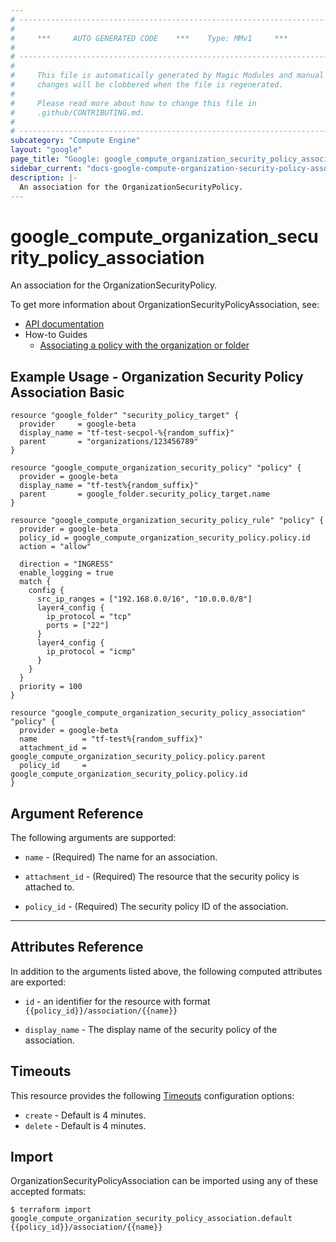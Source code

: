 ```yaml
---
# ----------------------------------------------------------------------------
#
#     ***     AUTO GENERATED CODE    ***    Type: MMv1     ***
#
# ----------------------------------------------------------------------------
#
#     This file is automatically generated by Magic Modules and manual
#     changes will be clobbered when the file is regenerated.
#
#     Please read more about how to change this file in
#     .github/CONTRIBUTING.md.
#
# ----------------------------------------------------------------------------
subcategory: "Compute Engine"
layout: "google"
page_title: "Google: google_compute_organization_security_policy_association"
sidebar_current: "docs-google-compute-organization-security-policy-association"
description: |-
  An association for the OrganizationSecurityPolicy.
---
```


# google\_compute\_organization\_security\_policy\_association

An association for the OrganizationSecurityPolicy.

To get more information about OrganizationSecurityPolicyAssociation, see:

* [API documentation](https://cloud.google.com/compute/docs/reference/rest/beta/organizationSecurityPolicies/addAssociation)
* How-to Guides
    * [Associating a policy with the organization or folder](https://cloud.google.com/vpc/docs/using-firewall-policies#associate)

## Example Usage - Organization Security Policy Association Basic


```hcl
resource "google_folder" "security_policy_target" {
  provider     = google-beta
  display_name = "tf-test-secpol-%{random_suffix}"
  parent       = "organizations/123456789"
}

resource "google_compute_organization_security_policy" "policy" {
  provider = google-beta
  display_name = "tf-test%{random_suffix}"
  parent       = google_folder.security_policy_target.name
}

resource "google_compute_organization_security_policy_rule" "policy" {
  provider = google-beta
  policy_id = google_compute_organization_security_policy.policy.id
  action = "allow"

  direction = "INGRESS"
  enable_logging = true
  match {
    config {
      src_ip_ranges = ["192.168.0.0/16", "10.0.0.0/8"]
      layer4_config {
        ip_protocol = "tcp"
        ports = ["22"]
      }
      layer4_config {
        ip_protocol = "icmp"
      }
    }
  }
  priority = 100
}

resource "google_compute_organization_security_policy_association" "policy" {
  provider = google-beta
  name          = "tf-test%{random_suffix}"
  attachment_id = google_compute_organization_security_policy.policy.parent
  policy_id     = google_compute_organization_security_policy.policy.id
}
```

## Argument Reference

The following arguments are supported:


* `name` -
  (Required)
  The name for an association.

* `attachment_id` -
  (Required)
  The resource that the security policy is attached to.

* `policy_id` -
  (Required)
  The security policy ID of the association.


- - -



## Attributes Reference

In addition to the arguments listed above, the following computed attributes are exported:

* `id` - an identifier for the resource with format `{{policy_id}}/association/{{name}}`

* `display_name` -
  The display name of the security policy of the association.


## Timeouts

This resource provides the following
[Timeouts](/docs/configuration/resources.html#timeouts) configuration options:

- `create` - Default is 4 minutes.
- `delete` - Default is 4 minutes.

## Import


OrganizationSecurityPolicyAssociation can be imported using any of these accepted formats:

```
$ terraform import google_compute_organization_security_policy_association.default {{policy_id}}/association/{{name}}
```
